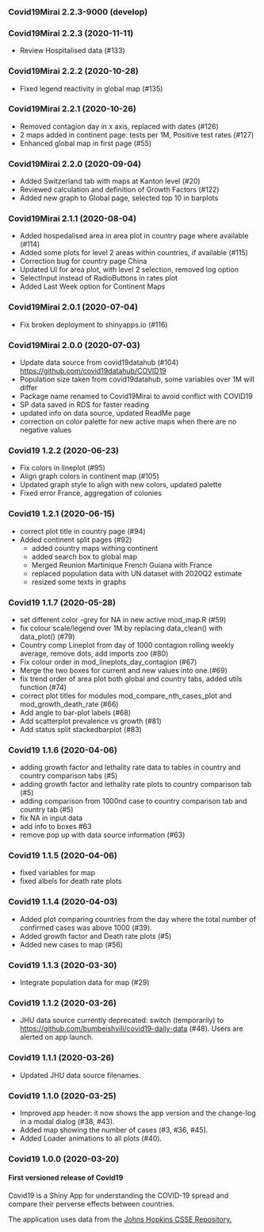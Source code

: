 ### Covid19Mirai 2.2.3-9000 (develop)

### Covid19Mirai 2.2.3 (2020-11-11)
- Review Hospitalised data (#133)

### Covid19Mirai 2.2.2 (2020-10-28)
- Fixed legend reactivity in global map (#135)

### Covid19Mirai 2.2.1 (2020-10-26)
- Removed contagion day in x axis, replaced with dates (#126)
- 2 maps added in continent page: tests per 1M, Positive test rates (#127)
- Enhanced global map in first page (#55)

### Covid19Mirai 2.2.0 (2020-09-04)
- Added Switzerland tab with maps at Kanton level (#20)
- Reviewed calculation and definition of Growth Factors (#122)
- Added new graph to Global page, selected top 10 in barplots

### Covid19Mirai 2.1.1 (2020-08-04)
- Added hospedalised area in area plot in country page where available (#114)
- Added some plots for level 2 areas within countries, if available (#115)
- Correction bug for country page China
- Updated UI for area plot, with level 2 selection, removed log option
- SelectInput instead of RadioButtons in rates plot
- Added Last Week option for Continent Maps

### Covid19Mirai 2.0.1 (2020-07-04)
- Fix broken deployment to shinyapps.io (#116)

### Covid19Mirai 2.0.0 (2020-07-03)
- Update data source from covid19datahub (#104)
https://github.com/covid19datahub/COVID19
- Population size taken from covid19datahub, some variables over 1M will differ
- Package name renamed to Covid19Mirai to avoid conflict with COVID19
- SP data saved in RDS for faster reading
- updated info on data source, updated ReadMe page
- correction on color palette for new active maps when there are no negative values

### Covid19 1.2.2 (2020-06-23)
- Fix colors in lineplot (#95)
- Align graph colors in continent map (#105)
- Updated graph style to align with new colors, updated palette
- Fixed error France, aggregation of colonies


### Covid19 1.2.1 (2020-06-15)
- correct plot title in country page (#94)
- Added continent split pages (#92)
  + added country maps withing continent
  + added search box to global map
  + Merged Reunion Martinique French Guiana with France
  + replaced population data with UN dataset with 2020Q2 estimate
  + resized some texts in graphs

### Covid19 1.1.7 (2020-05-28)

- set different color -grey for NA in new active mod_map.R (#59)
- fix colour scale/legend over 1M by replacing data_clean() with data_plot() (#79)
- Country comp Lineplot from day of 1000 contagion rolling weekly average, remove dots, add imports zoo (#80)
- Fix colour order in mod_lineplots_day_contagion (#67)
- Merge the two boxes for current and new values into one.(#69)
- fix trend order of area plot both global and country tabs, added utils function (#74)
- correct plot titles for modules mod_compare_nth_cases_plot and mod_growth_death_rate (#66)
- Add angle to bar-plot labels (#68)
- Add scatterplot prevalence vs growth (#81)
- Add status split stackedbarplot (#83)

### Covid19 1.1.6 (2020-04-06)

- adding growth factor and lethality rate data to tables in country and country comparison tabs (#5)
- adding growth factor and lethality rate plots to country comparison tab (#5)
- adding comparison from 1000nd case to country comparison tab and country tab (#5)
- fix NA in input data
- add info to boxes #63
- remove pop up with data source information (#63)

### Covid19 1.1.5 (2020-04-06)

- fixed variables for map
- fixed albels for death rate plots

### Covid19 1.1.4 (2020-04-03)

- Added plot comparing countries from the day where the total number of confirmed cases was above 1000 (#39).
- Added growth factor and Death rate plots (#5)
- Added new cases to map (#56)

### Covid19 1.1.3 (2020-03-30)

- Integrate population data for map (#29)

### Covid19 1.1.2 (2020-03-26)

- JHU data source currently deprecated: switch (temporarily) to https://github.com/bumbeishvili/covid19-daily-data (#48). Users are alerted on app launch.

### Covid19 1.1.1 (2020-03-26)

- Updated JHU data source filenames.

### Covid19 1.1.0 (2020-03-25)

- Improved app header: it now shows the app version and the change-log in  a modal dialog (#38, #43).
- Added map showing the number of cases (#3, #36, #45).
- Added Loader animations to all plots (#40).

### Covid19 1.0.0 (2020-03-20)

#### First versioned release of Covid19

Covid19 is a Shiny App for understanding the COVID-19 spread and compare their perverse effects between countries.

The application uses data from the [Johns Hopkins CSSE Repository.](https://github.com/CSSEGISandData/COVID-19)
